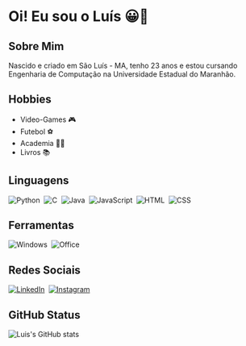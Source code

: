 # Oi! Eu sou o Luís 😀👋

## Sobre Mim
Nascido e criado em São Luís - MA, tenho 23 anos e estou cursando Engenharia de Computação na Universidade Estadual do Maranhão.

## Hobbies
- Video-Games 🎮
- Futebol ⚽
- Academia 🏋️‍♂️
- Livros 📚

## Linguagens
![Python](https://img.shields.io/badge/Python-0D1117?style=for-the-badge&logo=python)&nbsp;
![C](https://img.shields.io/badge/C-0D1117?style=for-the-badge&logo=c)&nbsp;
![Java](https://img.shields.io/badge/Java-0D1117?style=for-the-badge&logo=openjdk)&nbsp;
![JavaScript](https://img.shields.io/badge/JavaScript-0D1117?style=for-the-badge&logo=javascript)&nbsp;
![HTML](https://img.shields.io/badge/HTML-0D1117?style=for-the-badge&logo=html5)&nbsp;
![CSS](https://img.shields.io/badge/CSS-0D1117?style=for-the-badge&logo=css3)&nbsp;

## Ferramentas
![Windows](https://img.shields.io/badge/Windows-0D1117?style=for-the-badge&logo=windows)&nbsp;
![Office](https://img.shields.io/badge/Microsoft_Office-0D1117?style=for-the-badge&logo=microsoft-office)&nbsp;

## Redes Sociais
[![LinkedIn](https://img.shields.io/badge/LinkedIn-0077B5?style=for-the-badge&logo=linkedin&logoColor=fff)](www.linkedin.com/in/luisvictorbelo)&nbsp; 
[![Instagram](https://img.shields.io/badge/Instagram-%23E4405F?style=for-the-badge&logo=instagram&logoColor=fff)](https://www.instagram.com/asapbelo_/)

## GitHub Status
![Luis's GitHub stats](https://github-readme-stats.vercel.app/api?username=zLouss&theme=tokyonight&_icons=true&hide_title=true)
